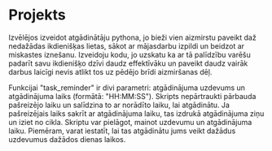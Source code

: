# Projekts

Izvēlējos izveidot atgādinātāju pythona, jo bieži vien aizmirstu paveikt daž nedažādas ikdienišķas lietas, sākot ar mājasdarbu izpildi un beidzot ar miskastes iznešanu. Izveidoju kodu, jo uzskatu ka ar tā palīdzību varēšu padarīt savu ikdienišķo dzīvi daudz effektīvāku un paveikt daudz vairāk darbus laicīgi nevis atlikt tos uz pēdējo brīdi aizmiršanas dēļ.

Funkcijai "task_reminder" ir divi parametri: atgādinājuma uzdevums un atgādinājuma laiks (formātā: "HH:MM:SS"). Skripts nepārtraukti pārbauda pašreizējo laiku un salīdzina to ar norādīto laiku, lai atgādinātu. Ja pašreizējais laiks sakrīt ar atgādinājuma laiku, tas izdrukā atgādinājuma ziņu un iziet no cikla. Skriptu var pielāgot, mainot uzdevumu un atgādinājuma laiku. Piemēram, varat iestatīt, lai tas atgādinātu jums veikt dažādus uzdevumus dažādos dienas laikos.
